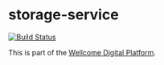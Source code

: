 # storage-service 

[![Build Status](https://travis-ci.org/wellcometrust/storage-service.svg?branch=master)](https://travis-ci.org/wellcometrust/storage-service)

This is part of the [Wellcome Digital Platform](https://github.com/wellcometrust/platform).
